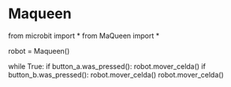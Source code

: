 # Maqueen
from microbit import *
from MaQueen import *

robot = Maqueen()


while True:
    if button_a.was_pressed():
        robot.mover_celda()
    if button_b.was_pressed():
         robot.mover_celda()
         robot.mover_celda()

